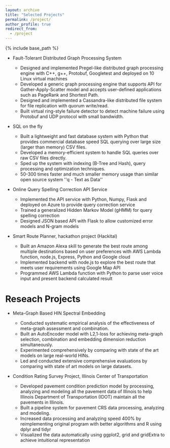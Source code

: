 ```yaml
---
layout: archive
title: "Selected Projects"
permalink: /project/
author_profile: true
redirect_from:
  - /project
---
```


{% include base_path %}


* Fault-Tolerant Distributed Graph Processing System
  * Designed and implemented Pregel-like distributed graph processing engine with C++, g++, Protobuf, Googletest and deployed on 10 Linux virtual machines
  * Developed a generic graph processing engine that supports API for Gather-Apply-Scatter model and accepts user-defined applications such as PageRank and Shortest Path.
  * Designed and implemented a Cassandra-like distributed file system for file replication with quorum write/read.
  * Built virtual ring-style failure detector to detect machine failure using Protobuf and UDP protocol with small bandwidth.

* SQL on the fly
  * Built a lightweight and fast database system with Python that provides commercial database speed SQL querying over large size (larger than memory) CSV files.
  * Developed a memory-efficient system to handle SQL queries over raw CSV files directly.
  * Sped up the system with indexing (B-Tree and Hash), query processing and optimization techniques.
  * 50-300 times faster and much smaller memory usage than similar open source system ''q - Text as Data''

* Online Query Spelling Correction API Service
  * Implemented the API service with Python, Numpy, Flask and deployed on Azure to provide query correction service
  * Trained a generalized Hidden Markov Model (gHMM) for query spelling correction
  * Designed JSON based API with Flask to allow customized error models and N-gram models

* Smart Route Planner, hackathon project (Hackital)
  * Built an Amazon Alexa skill to generate the best route among multiple destinations based on user preferences with AWS Lambda function, node.js, Express, Python and Google cloud
  * Implemented backend with node.js to explore the best route that meets user requirements using Google Map API
  * Programmed AWS Lambda function with Python to parse user voice input and present backend calculated result

Reseach Projects
======
* Meta-Graph Based HIN Spectral Embedding
  * Conducted systematic empirical analysis of the effectiveness of meta-graph assessment and combination.
  * Built an AutoEncoder model with L2,1-loss for achieving meta-graph selection, combination and embedding dimension reduction simultaneously.
  * Experimented comprehensively by comparing with state of the art models on large real-world HINs.
  * Led and conducted extensive comprehensive evaluations by comparing with state of art models on large datasets.

* Condition Rating Survey Project, Illinois Center of Transportation
  * Developed pavement condition prediction model by processing, analyzing and modeling all the pavement data of Illinois to help Illinois Department of Transportation (IDOT) maintain all the pavements in Illinois.
  * Built a pipeline system for pavement CRS data processing, analyzing and modeling.
  * Increased data processing and analyzing speed 400% by reimplementing original program with better algorithms and R using dplyr and tidyr
  * Visualized the data automatically using ggplot2, grid and gridExtra to achieve intuitional representation
